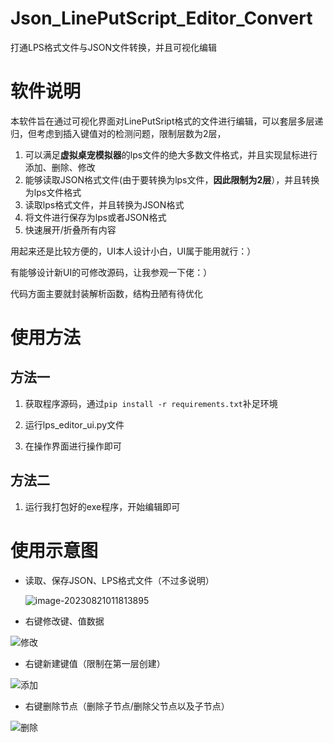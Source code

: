 # Json_LinePutScript_Editor_Convert
 打通LPS格式文件与JSON文件转换，并且可视化编辑

# 软件说明

本软件旨在通过可视化界面对LinePutSript格式的文件进行编辑，可以套层多层递归，但考虑到插入键值对的检测问题，限制层数为2层，

1. 可以满足**虚拟桌宠模拟器**的lps文件的绝大多数文件格式，并且实现鼠标进行添加、删除、修改
2. 能够读取JSON格式文件(由于要转换为lps文件，**因此限制为2层**），并且转换为lps文件格式
3. 读取lps格式文件，并且转换为JSON格式
4. 将文件进行保存为lps或者JSON格式
5. 快速展开/折叠所有内容



用起来还是比较方便的，UI本人设计小白，UI属于能用就行：）

有能够设计新UI的可修改源码，让我参观一下佬：）

代码方面主要就封装解析函数，结构丑陋有待优化

# 使用方法

## 方法一

1. 获取程序源码，通过`pip install -r requirements.txt`补足环境

2. 运行lps_editor_ui.py文件
3. 在操作界面进行操作即可

## 方法二

1. 运行我打包好的exe程序，开始编辑即可

# 使用示意图

- 读取、保存JSON、LPS格式文件（不过多说明）

  ![image-20230821011813895](C:\Users\jihongbo\AppData\Roaming\Typora\typora-user-images\image-20230821011813895.png)

- 右键修改键、值数据

![修改](D:\MyData\Desktop\Json_LinePutScript_Editor_Convert\Json_LinePutScript_Editor_Convert\README.assets\修改.gif)

- 右键新建键值（限制在第一层创建）

![添加](D:\MyData\Desktop\Json_LinePutScript_Editor_Convert\Json_LinePutScript_Editor_Convert\README.assets\添加.gif)

- 右键删除节点（删除子节点/删除父节点以及子节点）

![删除](D:\MyData\Desktop\Json_LinePutScript_Editor_Convert\Json_LinePutScript_Editor_Convert\README.assets\删除.gif)
